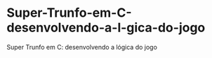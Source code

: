 # Super-Trunfo-em-C-desenvolvendo-a-l-gica-do-jogo
Super Trunfo em C: desenvolvendo a lógica do jogo
